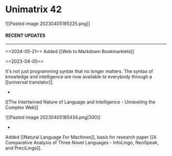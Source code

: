 # Unimatrix 42
![[Pasted image 20230405185225.png]]

#### RECENT UPDATES
---
==2024-05-21== Added [[Web to Markdown Bookmarklets]]

==2023-04-05==

It's not just programming syntax that no longer matters. The syntax of knowledge and intelligence are now available to everybody through a [[universal translator]]. 

-

[[The Intertwined Nature of Language and Intelligence - Unraveling the Complex Web]]

![[Pasted image 20230405185434.png|300]]

-

Added [[Natural Language For Machines]], basis for research paper [[A Comparative Analysis of Three Novel Languages - InfoLingo, NeoSpeak, and PreciLingo]].